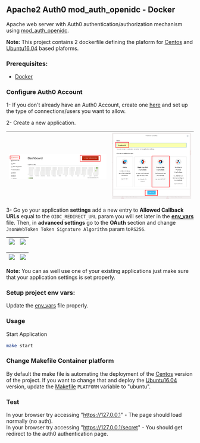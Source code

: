 ## Apache2 Auth0 mod_auth_openidc - Docker

Apache web server with Auth0 authentication/authorization mechanism using [mod_auth_openidc](https://github.com/zmartzone/mod_auth_openidc).

**Note:** This project contains 2 dockerfile defining the plaform for [Centos](https://github.com/taherbs/apache2-mod_auth_openidc/Dockerfile-centos) and [Ubuntu16.04](https://github.com/taherbs/apache2-mod_auth_openidc/Dockerfile-ubuntu) based plaforms.

### Prerequisites:
* [Docker](https://docs.docker.com/install/)

### Configure Auth0 Account
1- If you don't already have an Auth0 Account, create one [here](https://auth0.com/) and set up the type of connections/users you want to allow.

2- Create a new application.

| ![](doc/create_app_1.png "") | ![](doc/create_app_2.png "") |
|:---:|:---:|

3- Go yo your application **settings** add a new entry to **Allowed Callback URLs** equal to the `OIDC_REDIRECT_URL` param you will set later in the **[env_vars](https://github.com/taherbs/apache2-mod_auth_openidc/env_vars)** file. Then,  in **advanced settings** go to the **OAuth** section and change `JsonWebToken Token Signature Algorithm` param to`RS256`.

| ![](https://github.com/taherbs/apache2-mod_auth_openidc/doc/config_app_1.png "") | ![](https://github.com/taherbs/apache2-mod_auth_openidc/doc/config_app_2.png "") |
|:---:|:---:|

| ![](https://github.com/taherbs/apache2-mod_auth_openidc/doc/config_app_3.png "") | ![](https://github.com/taherbs/apache2-mod_auth_openidc/doc/config_app_4.png "") |
|:---:|:---:|

**Note:** You can as well use one of your existing applications just make sure that your application settings is set properly.

### Setup project env vars:
Update the [env_vars](https://github.com/taherbs/apache2-mod_auth_openidc/env_vars) file properly.


### Usage
Start Application
```bash
make start
```

### Change Makefile Container platform
By default the make file is automating the deployment of the [Centos](https://github.com/taherbs/apache2-mod_auth_openidc/Dockerfile-centos) version of the project.
If you want to change that and deploy the [Ubuntu16.04](https://github.com/taherbs/apache2-mod_auth_openidc/Dockerfile-ubuntu) version, update the [Makefile](https://github.com/taherbs/apache2-mod_auth_openidc/Makefile#L6) `PLATFORM` variable to "ubuntu".

### Test
In your browser try accessing "https://127.0.0.1" - The page should load normally (no auth).<br>
In your browser try accessing "https://127.0.0.1/secret" - You should get redirect to the auth0 authentication page.

